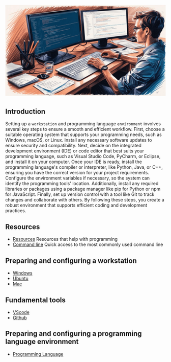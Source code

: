 # ![install - 2025](./Assets/images/Preparing-the-workstation-and-set-up-the-programming-language-environment-2.png)

## Introduction

Setting up a `workstation` and programming language `environment` involves several key steps to ensure a smooth and efficient workflow. First, choose a suitable operating system that supports your programming needs, such as Windows, macOS, or Linux. Install any necessary software updates to ensure security and compatibility. Next, decide on the integrated development environment (IDE) or code editor that best suits your programming language, such as Visual Studio Code, PyCharm, or Eclipse, and install it on your computer.
Once your IDE is ready, install the programming language's compiler or interpreter, like Python, Java, or C++, ensuring you have the correct version for your project requirements. Configure the environment variables if necessary, so the system can identify the programming tools' location. Additionally, install any required libraries or packages using a package manager like pip for Python or npm for JavaScript. Finally, set up version control with a tool like Git to track changes and collaborate with others. By following these steps, you create a robust environment that supports efficient coding and development practices.

## Resources

* [Resources](/Assets/things/Resources.md) Resources that help with programming
* [Command line](/Assets/things/most-used-command-line.md) Quick access to the most commonly used command line

## Preparing and configuring a workstation

* [Windows](./Windows)
* [Ubuntu](/Ubuntu/README.md)
* [Mac](./Mac)

## Fundamental tools

* [VScode](/Assets/things/vscode.md#table-of-contents)
* [Github](/Assets/things/github.md#table-of-contents)

## Preparing and configuring a programming language environment

* [Programming Language](/Programming-environment/README.md)
